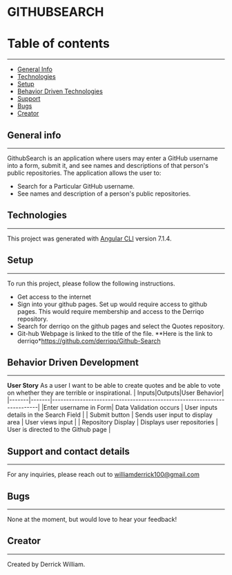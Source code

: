 # GITHUBSEARCH


# Table of contents
***
* [General Info](#General-Info)
* [Technologies](#Technologies)
* [Setup](#Setup)
* [Behavior Driven Technologies](#Behavior-Driven-Technologies)
* [Support](#Support)
* [Bugs](#Bugs)
* [Creator](#Creator)
## General info
---
GithubSearch is an application where users may enter a GitHub username into a form, submit it, and see names and descriptions of that person's public repositories. 
The application allows the user to:
* Search for a Particular GitHub username.
* See names and description of a person's public repositories.
## Technologies
---
This project was generated with [Angular CLI](https://github.com/angular/angular-cli) version 7.1.4.
## Setup
---
To run this project, please follow the following instructions.
-   Get access to the internet
-   Sign into your github pages. Set up would require access to github pages. This would require membership and access to the Derriqo repository.
-   Search for derriqo on the github pages and select the Quotes repository.
-   Git-hub Webpage is linked to the title of the file.
**Here is the link to derriqo*https://github.com/derriqo/Github-Search 
## Behavior Driven Development
---
**User Story**
As a user I want to be able to create quotes and be able to vote on whether they are terrible or inspirational.
| Inputs|Outputs|User Behavior|
|-------|-------|-------------------------------------------------------------------------|
|Enter username in Form| Data Validation occurs | User inputs details in the Search Field |
| Submit button | Sends user input to display area | User views input |
|   Repository Display | Displays user repositories | User is directed to the Github page |
## Support and contact details
---
For any inquiries, please reach out to williamderrick100@gmail.com
## Bugs
---
None at the moment, but would love to hear your feedback!
## Creator
---
Created by Derrick William.
